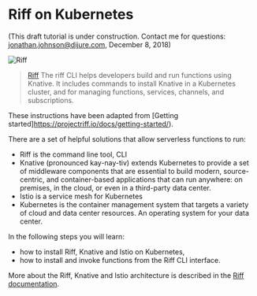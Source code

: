 # Riff on Kubernetes #

(This draft tutorial is under construction. Contact me for questions: jonathan.johnson@dijure.com, December 8, 2018)

![Riff](/javajon/courses/kubernetes-serverless/riff/assets/riff.png "Riff is for functions")

> [Riff](https://projectriff.io) The riff CLI helps developers build and run functions using Knative. It includes commands to install Knative in a Kubernetes cluster, and for managing functions, services, channels, and subscriptions.

These instructions have been adapted from [Getting started]https://projectriff.io/docs/getting-started/). 

There are a set of helpful solutions that allow serverless functions to run:

- Riff is the command line tool, CLI
- Knative (pronounced kay-nay-tiv) extends Kubernetes to provide a set of middleware components that are essential to build modern, source-centric, and container-based applications that can run anywhere: on premises, in the cloud, or even in a third-party data center.
- Istio is a service mesh for Kubernetes
- Kubernetes is the container management system that targets a variety of cloud and data center resources. An operating system for your data center.

In the following steps you will learn:

- how to install Riff, Knative and Istio on Kubernetes,
- how to install and invoke functions from the Riff CLI interface.

More about the Riff, Knative and Istio architecture is described in the [Riff documentation](https://projectriff.io).
